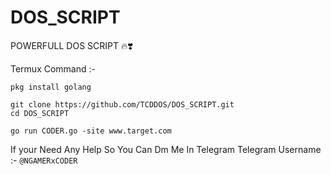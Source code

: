 # DOS_SCRIPT
POWERFULL DOS SCRIPT 🔥❣️ 

Termux Command :- 
```shell script
pkg install golang

git clone https://github.com/TCDDOS/DOS_SCRIPT.git
cd DOS_SCRIPT

go run CODER.go -site www.target.com
```

If your Need Any Help So You Can Dm Me In Telegram 
Telegram Username :- ``` @NGAMERxCODER ```
